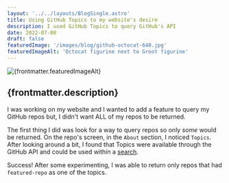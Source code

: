 ```yaml
---
layout: '../../layouts/BlogSingle.astro'
title: Using GitHub Topics to my website's desire
description: I used GitHub Topics to query GitHub's API
date: 2022-07-08
draft: false
featuredImage: '/images/blog/github-octocat-640.jpg'
featuredImageAlt: 'Octocat figurine next to Groot figurine'
---
```


<img src={frontmatter.featuredImage} alt={frontmatter.featuredImageAlt} />

## {frontmatter.description}

I was working on my website and I wanted to add a feature to query my GitHub repos but, I didn't want ALL of my repos to be returned.

The first thing I did was look for a way to query repos so only _some_ would be returned. On the repo's screen, in the `About` section, I noticed `Topics`. After looking around a bit, I found that Topics were available through the GitHub API and could be used within a <a target="_blank" class="brand-link" href="https://docs.github.com/en/search-github/searching-on-github/searching-topics#search-repositories-by-topic" >search</a>.

Success! After some experimenting, I was able to return only repos that had `featured-repo` as one of the topics.
